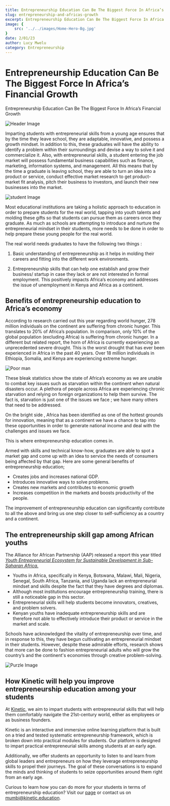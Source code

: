 ```yaml
---
title: Entrepreneurship Education Can Be The Biggest Force In Africa’s Financial Growth
slug: entrepreneurship-and-africas-growth
excerpt: Entrepreneurship Education Can Be The Biggest Force In Africa’s Financial Growth
image: { 
    src: '../../images/Home-Hero-Bg.jpg'
}
date: 2/01/23
author: Lucy Mwelu
category: Entrepreneurship
---
```


# Entrepreneurship Education Can Be The Biggest Force In Africa’s Financial Growth

Entrepreneurship Education Can Be The Biggest Force In Africa’s Financial Growth

![Header Image](https://kinetic-blogs.s3.us-east-2.amazonaws.com/media/articles/files/entrepreneurship-education-can-be-the-biggest-forc/1667206554.jpg)

Imparting students with entrepreneurial skills from a young age ensures that by the time they leave school, they are adaptable, innovative, and possess a growth mindset. In addition to this, these graduates will have the ability to identify a problem within their surroundings and devise a way to solve it and  commercialize it. Also, with entrepreneurial skills, a student entering the job market will possess fundamental business capabilities such as finance, marketing, information systems, and management. All this means that by the time a graduate is leaving school, they are able to turn an idea into a product or service, conduct effective market research to get product-market fit analysis, pitch their business to investors, and launch their new businesses into the market. 

![student Image](https://lh5.googleusercontent.com/6VkbCp58kfODUzbSh2c-G3vkD3RP6BaRKfpdiaQV0CDXs0BTqBcCQK-9gKkiE1ubcNn3yyuzHrAPhWNp3vAGCWB2Y2spR45WrTThYycEAzPzGDLQRq8uLx2BUw_MwRESr0INXgOSqpdcbmxZxDE0RWP-TtcsS2xtsxrQDuMXq8mMX1CMjJoixagUCw)

Most educational institutions are taking a holistic approach to education in order to prepare students for the real world, tapping into youth talents and molding these gifts so that students can pursue them as careers once they graduate. As much as schools are attempting to introduce and nurture the entrepreneurial mindset in their students, more needs to be done in order to help prepare these young people for the real world.

The real world needs graduates to have the following two things :

1. Basic understanding of entrepreneurship as it helps in molding their  careers and fitting into the different work environments.

1. Entrepreneurship skills  that can help one establish  and grow their business/ startup in case they lack or are not interested in formal employment. This  positively impacts Africa’s economy and addresses the issue of unemployment in Kenya and Africa as a continent. 

## Benefits of entrepreneurship education to Africa’s economy

According to research carried out this year regarding world hunger, 278 million individuals on the continent are suffering from chronic hunger. This translates to 20% of Africa’s population. In comparison, only 10% of the global population (excluding Africa) is suffering from chronic hunger. In a different but related report, the horn of Africa is currently experiencing an unprecedented severe drought. This is the worst drought that has ever been experienced in Africa in the past 40 years. Over 18 million individuals in Ethiopia, Somalia, and Kenya are experiencing extreme hunger. 

![Poor man](https://lh5.googleusercontent.com/B_BrmwgZrnO5DL9BQvaB3Uc9LXeN1uzHQG4Cof0sMYcOtRSXK8e_VsR58hKq2nHzgA_AqcjYIbH4fjLIrAkKUF-p8gJJKozr4Dh24sBgub81Q35nG-IsnISjohneillrLdjeqWdLIKWU1XxcP-PD6kguHZi7ja8oBKLjgSDcz4YKxI78g9DpzcQrnQ)

These bleak statistics show the state of Africa’s economy as we are unable to combat key issues such as starvation within the continent when natural disasters occur. A plethora of people across Africa are experiencing chronic starvation and relying on foreign organizations to help them survive. The fact is, starvation is just one of the issues we face ; we have many others that need to be addressed.

On the bright side , Africa has been identified as one of the hottest grounds for innovation, meaning that as a continent we have a chance to tap into these opportunities in order to generate national income and deal with the challenges and issues we face.

This is where entrepreneurship education comes in. 

Armed with skills and technical know-how, graduates are able to spot a market gap and come up with an idea to service the needs of consumers being affected by that gap. Here are some general benefits of entrepreneurship education; 

* Creates jobs and increases national GDP.
* Introduces innovative ways to solve problems. 
* Creates new markets and contributes to economic growth
* Increases competition in the markets and boosts productivity of the people.

The improvement of entrepreneurship education can significantly contribute to all the above and bring us one step closer to self-sufficiency as a country and a continent.  

## The entrepreneurship skill gap among African youths

The Alliance for African Partnership (AAP) released a report this year titled *[Youth Entrepreneurial Ecosystem for Sustainable Development in Sub-Saharan Africa.](https://aap.isp.msu.edu/files/1316/4916/9659/AAP_Youth_Report_FINAL_DIGITAL_04.05.2022.pdf)*

* Youths in Africa, specifically in Kenya,  Botswana, Malawi, Mali, Nigeria, Senegal, South Africa, Tanzania, and Uganda lack an entrepreneurial mindset and skills despite the fact that they have degrees and diplomas. 
* Although most institutions encourage entrepreneurship training, there is still a noticeable gap in this sector. 
* Entrepreneurial skills will help students become innovators, creatives, and problem solvers.
* Kenyan youths have inadequate entrepreneurship  skills and are therefore not able to effectively introduce their product or service in the market and scale.

Schools have acknowledged the vitality of entrepreneurship over time, and in response to this, they have begun cultivating an entrepreneurial mindset in their students. However, despite these admirable efforts, research shows that more can be done to fashion entrepreneurial adults who will grow the country’s and the continent's economies through creative problem-solving.

![Purzle Image](https://lh4.googleusercontent.com/ix7OgPKB__Oq2DXTDcWiJuj-ziPJ76wz-NrWdTtkSkQzuRyCxPrEbT7PChVcyiUBYmhoWv-z9ySu1oouRVeoJ7cvyQjhYRxKCPrpOTa454OsBiOPozjxMAnHXVR2horxZhUI7Z0sGUFlFv8PCPbDbVygf7UVpqWsr09UCPy79H6uLdn6AjixzSnc9Q)

## How Kinetic will help you improve entrepreneurship education among your students

At [Kinetic,](https://kinetic.education/) we aim to impart students with entrepreneurial skills that will help them comfortably navigate the 21st-century world, either as employees or as business founders. 

Kinetic is an interactive and immersive online learning platform that is built on a tried and tested systematic entrepreneurship framework, which is broken down into practical modules for students. Our platform is designed to impart practical entrepreneurial skills among students at an early age.

Additionally, we offer students an opportunity to listen to and learn from global leaders and entrepreneurs on how they leverage entrepreneurship skills to propel their journeys. The goal of these conversations is to expand the minds and thinking of students to seize opportunities around them right from an early age.

Curious to learn how you can do more for your students in terms of entrepreneurship education? Visit our [page](https://kinetic.education/) or contact us on mumbi@kinetic.education. 
